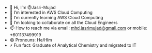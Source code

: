 - 👋 Hi, I’m @Jasri-Mujad
- 👀 I’m interested in AWS Cloud Computing
- 🌱 I’m currently learning AWS Cloud Computing
- 💞️ I’m looking to collaborate on all the Cloud Engineers
- 📫 How to reach me via email: mhd.jasrimujad@gmail.com or mobile: +601137499919
- 😄 Pronouns: He/HIm
- ⚡ Fun fact: Graduate of Analytical Chemistry and migrated to IT

<!---
Jasri-Mujad/Jasri-Mujad is a ✨ special ✨ repository because its `README.md` (this file) appears on your GitHub profile.
You can click the Preview link to take a look at your changes.
--->
